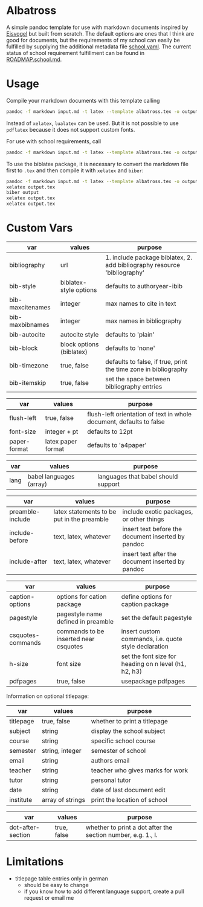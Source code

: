 # Albatross

A simple pandoc template for use with markdown documents inspired by [Eisvogel](https://github.com/Wandmalfarbe/pandoc-latex-template) but built from scratch. The default options are ones that I think are good for documents, but the requirements of my school can easily be fulfilled by supplying the additional metadata file [school.yaml](school.yaml). The current status of school requirement fulfillment can be found in [ROADMAP.school.md](ROADMAP.school.md).

# Usage

Compile your markdown documents with this template calling

```sh
pandoc -f markdown input.md -t latex --template albatross.tex -o output.pdf --pdf-engine=xelatex
```

Instead of `xelatex`, `lualatex` can be used. But it is not possible to use `pdflatex` because it does not support custom fonts.

For use with school requirements, call

```sh
pandoc -f markdown input.md -t latex --template albatross.tex -o output.pdf --pdf-engine=xelatex --metadata-file school.yaml
```

To use the biblatex package, it is necessary to convert the markdown file first to `.tex` and then compile it with `xelatex` and `biber`:

```sh
pandoc -f markdown input.md -t latex --template albatross.tex -o output.tex
xelatex output.tex
biber output
xelatex output.tex
xelatex output.tex
```

# Custom Vars

| var              | values                   | purpose                                                                  |
| ---------------- | ------------------------ | ------------------------------------------------------------------------ |
| bibliography     | url                      | 1. include package biblatex, 2. add bibliography resource 'bibliography' |
| bib-style        | biblatex-style options   | defaults to authoryear-ibib                                              |
| bib-maxcitenames | integer                  | max names to cite in text                                                |
| bib-maxbibnames  | integer                  | max names in bibliography                                                |
| bib-autocite     | autocite style           | defaults to 'plain'                                                      |
| bib-block        | block options (biblatex) | defaults to 'none'                                                       |
| bib-timezone     | true, false              | defaults to false, if true, print the time zone in bibliography          |
| bib-itemskip     | true, false              | set the space between bibliography entries                               |

| var          | values             | purpose                                                             |
| ------------ | ------------------ | ------------------------------------------------------------------- |
| flush-left   | true, false        | flush-left orientation of text in whole document, defaults to false |
| font-size    | integer + pt       | defaults to 12pt                                                    |
| paper-format | latex paper format | defaults to 'a4paper'                                               |

| var  | values                  | purpose                             |
| ---- | ----------------------- | ----------------------------------- |
| lang | babel languages (array) | languages that babel should support |

| var              | values                                     | purpose                                            |
| ---------------- | ------------------------------------------ | -------------------------------------------------- |
| preamble-include | latex statements to be put in the preamble | include exotic packages, or other things           |
| include-before   | text, latex, whatever                      | insert text before the document inserted by pandoc |
| include-after    | text, latex, whatever                      | insert text after the document inserted by pandoc  |

| var               | values                                | purpose                                               |
| ----------------- | ------------------------------------- | ----------------------------------------------------- |
| caption-options   | options for cation package            | define options for caption package                    |
| pagestyle         | pagestyle name defined in preamble    | set the default pagestyle                             |
| csquotes-commands | commands to be inserted near csquotes | insert custom commands, i.e. quote style declaration  |
| h<n>-size         | font size                             | set the font size for heading on n level (h1, h2, h3) |
| pdfpages          | true, false                           | usepackage pdfpages                                   |

Information on optional titlepage:

| var       | values           | purpose                          |
| --------- | ---------------- | -------------------------------- |
| titlepage | true, false      | whether to print a titlepage     |
| subject   | string           | display the school subject       |
| course    | string           | specific school course           |
| semester  | string, integer  | semester of school               |
| email     | string           | authors email                    |
| teacher   | string           | teacher who gives marks for work |
| tutor     | string           | personal tutor                   |
| date      | string           | date of last document edit       |
| institute | array of strings | print the location of school     |

| var               | values      | purpose                                                      |
| ----------------- | ----------- | ------------------------------------------------------------ |
| dot-after-section | true, false | whether to print a dot after the section number, e.g. 1., I. |

# Limitations

- titlepage table entries only in german
  - should be easy to change
  - if you know how to add different language support, create a pull request or email me
